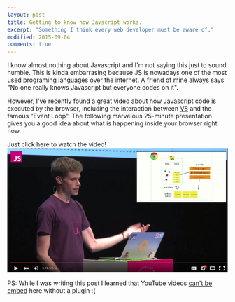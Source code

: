 ```yaml
---
layout: post
title: Getting to know how Javscript works. 
excerpt: "Something I think every web developer must be aware of."
modified: 2015-09-04
comments: true
---
```


I know almost nothing about Javascript and I'm not saying this just to sound humble. This is kinda embarrasing because JS is nowadays one of the most used programing languages over the internet.
A [friend of mine](http://nachogaray.net) always says "No one really knows Javascript but everyone codes on it".

However, I've recently found a great video about how Javascript code is executed by the browser, including the interaction between [V8](https://code.google.com/p/v8/) and the famous "Event Loop". The following marvelous 25-minute presentation gives you a good idea about what is happening inside your browser right now.

Just click here to watch the video!
[![Click here to watch the video](/images/JSCONF2014.png)](http://www.youtube.com/watch?v=8aGhZQkoFbQ)

PS: While I was writing this post I learned that YouTube videos [can't be embed](http://stackoverflow.com/questions/11804820/embed-a-you-tube-video) here without a plugin :(
